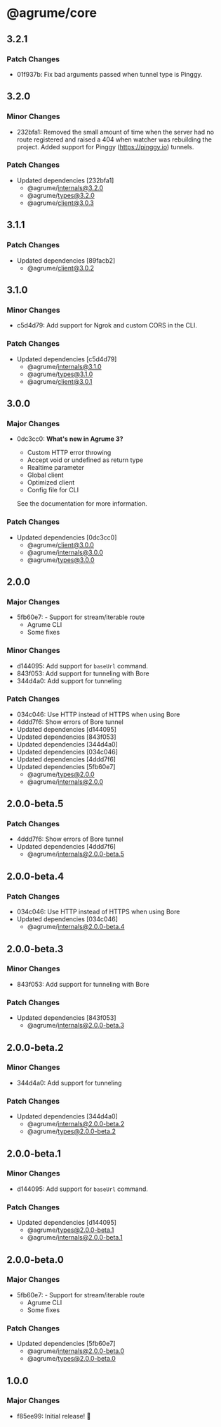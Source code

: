 # @agrume/core

## 3.2.1

### Patch Changes

- 01f937b: Fix bad arguments passed when tunnel type is Pinggy.

## 3.2.0

### Minor Changes

- 232bfa1: Removed the small amount of time when the server had no route registered and raised a 404 when watcher was rebuilding the project. Added support for Pinggy (https://pinggy.io) tunnels.

### Patch Changes

- Updated dependencies [232bfa1]
  - @agrume/internals@3.2.0
  - @agrume/types@3.2.0
  - @agrume/client@3.0.3

## 3.1.1

### Patch Changes

- Updated dependencies [89facb2]
  - @agrume/client@3.0.2

## 3.1.0

### Minor Changes

- c5d4d79: Add support for Ngrok and custom CORS in the CLI.

### Patch Changes

- Updated dependencies [c5d4d79]
  - @agrume/internals@3.1.0
  - @agrume/types@3.1.0
  - @agrume/client@3.0.1

## 3.0.0

### Major Changes

- 0dc3cc0: **What's new in Agrume 3?**

  - Custom HTTP error throwing
  - Accept void or undefined as return type
  - Realtime parameter
  - Global client
  - Optimized client
  - Config file for CLI

  See the documentation for more information.

### Patch Changes

- Updated dependencies [0dc3cc0]
  - @agrume/client@3.0.0
  - @agrume/internals@3.0.0
  - @agrume/types@3.0.0

## 2.0.0

### Major Changes

- 5fb60e7: - Support for stream/iterable route
  - Agrume CLI
  - Some fixes

### Minor Changes

- d144095: Add support for `baseUrl` command.
- 843f053: Add support for tunneling with Bore
- 344d4a0: Add support for tunneling

### Patch Changes

- 034c046: Use HTTP instead of HTTPS when using Bore
- 4ddd7f6: Show errors of Bore tunnel
- Updated dependencies [d144095]
- Updated dependencies [843f053]
- Updated dependencies [344d4a0]
- Updated dependencies [034c046]
- Updated dependencies [4ddd7f6]
- Updated dependencies [5fb60e7]
  - @agrume/types@2.0.0
  - @agrume/internals@2.0.0

## 2.0.0-beta.5

### Patch Changes

- 4ddd7f6: Show errors of Bore tunnel
- Updated dependencies [4ddd7f6]
  - @agrume/internals@2.0.0-beta.5

## 2.0.0-beta.4

### Patch Changes

- 034c046: Use HTTP instead of HTTPS when using Bore
- Updated dependencies [034c046]
  - @agrume/internals@2.0.0-beta.4

## 2.0.0-beta.3

### Minor Changes

- 843f053: Add support for tunneling with Bore

### Patch Changes

- Updated dependencies [843f053]
  - @agrume/internals@2.0.0-beta.3

## 2.0.0-beta.2

### Minor Changes

- 344d4a0: Add support for tunneling

### Patch Changes

- Updated dependencies [344d4a0]
  - @agrume/internals@2.0.0-beta.2
  - @agrume/types@2.0.0-beta.2

## 2.0.0-beta.1

### Minor Changes

- d144095: Add support for `baseUrl` command.

### Patch Changes

- Updated dependencies [d144095]
  - @agrume/types@2.0.0-beta.1
  - @agrume/internals@2.0.0-beta.1

## 2.0.0-beta.0

### Major Changes

- 5fb60e7: - Support for stream/iterable route
  - Agrume CLI
  - Some fixes

### Patch Changes

- Updated dependencies [5fb60e7]
  - @agrume/internals@2.0.0-beta.0
  - @agrume/types@2.0.0-beta.0

## 1.0.0

### Major Changes

- f85ee99: Initial release! 🎉
